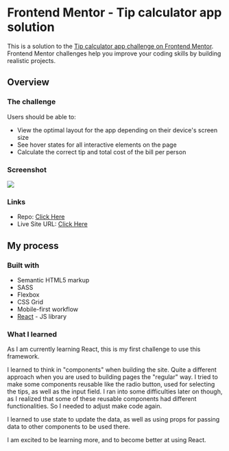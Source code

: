 # Frontend Mentor - Tip calculator app solution

This is a solution to the [Tip calculator app challenge on Frontend Mentor](https://www.frontendmentor.io/challenges/tip-calculator-app-ugJNGbJUX). Frontend Mentor challenges help you improve your coding skills by building realistic projects.

## Overview

### The challenge

Users should be able to:

- View the optimal layout for the app depending on their device's screen size
- See hover states for all interactive elements on the page
- Calculate the correct tip and total cost of the bill per person

### Screenshot

![](./screenshot.jpg)

### Links

- Repo: [Click Here](https://github.com/DanK1368/tip-calculator-app)
- Live Site URL: [Click Here](https://dank1368.github.io/tip-calculator-app/)

## My process

### Built with

- Semantic HTML5 markup
- SASS
- Flexbox
- CSS Grid
- Mobile-first workflow
- [React](https://reactjs.org/) - JS library

### What I learned

As I am currently learning React, this is my first challenge to use this framework.

I learned to think in "components" when building the site. Quite a different approach when you are used to building pages the "regular" way. I tried to make some components reusable like the radio button, used for selecting the tips, as well as the input field.
I ran into some difficulties later on though, as I realized that some of these reusable components had different functionalities. So I needed to adjust make code again.

I learned to use state to update the data, as well as using props for passing data to other components to be used there.

I am excited to be learning more, and to become better at using React.
